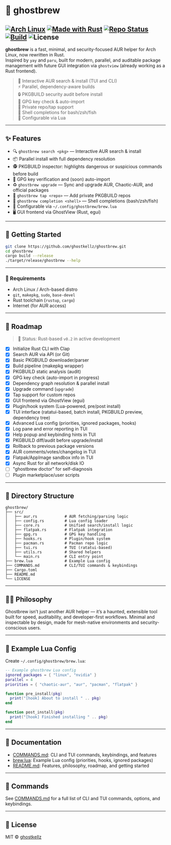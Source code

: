 # 👻 ghostbrew

[![Arch Linux](https://img.shields.io/badge/platform-Arch%20Linux-1793d1?logo=arch-linux&logoColor=white)](https://archlinux.org)
[![Made with Rust](https://img.shields.io/badge/made%20with-Rust-000000?logo=rust&logoColor=white)](https://www.rust-lang.org/)
[![Repo Status](https://img.shields.io/badge/status-active-success?style=flat-square)](https://github.com/ghostkellz/ghostbrew)
[![Build](https://img.shields.io/github/actions/workflow/status/ghostkellz/ghostbrew/ci.yml?branch=main)](https://github.com/ghostkellz/ghostbrew/actions)
![License](https://img.shields.io/github/license/ghostkellz/ghostbrew)
---

**ghostbrew** is a fast, minimal, and security-focused AUR helper for Arch Linux, now rewritten in Rust.  
Inspired by `yay` and `paru`, built for modern, parallel, and auditable package management with future GUI integration via `ghostview` (already working as a Rust frontend).

> 🧪 Interactive AUR search & install (TUI and CLI)  
> ⚡ Parallel, dependency-aware builds  
> 🔒 PKGBUILD security audit before install  
> 🔑 GPG key check & auto-import  
> 🏴 Private repo/tap support  
> 🐚 Shell completions for bash/zsh/fish  
> 💾 Configurable via Lua 

---

## ✨ Features

* 🔍 `ghostbrew search <pkg>` — Interactive AUR search & install
* 📦 Parallel install with full dependency resolution
* 🕵️ PKGBUILD inspector: highlights dangerous or suspicious commands before build
* 🔑 GPG key verification and (soon) auto-import
* ♻️ `ghostbrew upgrade` — Sync and upgrade AUR, Chaotic-AUR, and official packages
* 🏴 `ghostbrew tap <repo>` — Add private PKGBUILD repos
* 🐚 `ghostbrew completion <shell>` — Shell completions (bash/zsh/fish)
* 💪 Configurable via `~/.config/ghostbrew/brew.lua`
* 🖥️ GUI frontend via GhostView (Rust, egui)

---

## 🚀 Getting Started

```bash
git clone https://github.com/ghostkellz/ghostbrew.git
cd ghostbrew
cargo build --release
./target/release/ghostbrew --help
```

---

### 🔧 Requirements

* Arch Linux / Arch-based distro
* `git`, `makepkg`, `sudo`, `base-devel`
* Rust toolchain (`rustup`, `cargo`)
* Internet (for AUR access)

---

## 🔮 Roadmap

> 🚧 Status: Rust-based `v0.2` in active development

- [x] Initialize Rust CLI with Clap
- [x] Search AUR via API (or Git)
- [x] Basic PKGBUILD downloader/parser
- [x] Build pipeline (makepkg wrapper)
- [x] PKGBUILD static analysis (audit)
- [x] GPG key check (auto-import in progress)
- [x] Dependency graph resolution & parallel install
- [x] Upgrade command (`upgrade`)
- [x] Tap support for custom repos
- [x] GUI frontend via GhostView (egui)
- [x] Plugin/hook system (Lua-powered, pre/post install)
- [x] TUI interface (ratatui-based, batch install, PKGBUILD preview, dependency tree)
- [x] Advanced Lua config (priorities, ignored packages, hooks)
- [x] Log pane and error reporting in TUI
- [x] Help popup and keybinding hints in TUI
- [x] PKGBUILD diff/audit before upgrade/install
- [x] Rollback to previous package versions
- [x] AUR comments/votes/changelog in TUI
- [x] Flatpak/AppImage sandbox info in TUI
- [x] Async Rust for all network/disk IO
- [ ] "ghostbrew doctor" for self-diagnosis
- [ ] Plugin marketplace/user scripts

---

## 📂 Directory Structure

```
ghostbrew/
├── src/
│   ├── aur.rs            # AUR fetching/parsing logic
│   ├── config.rs         # Lua config loader
│   ├── core.rs           # Unified search/install logic
│   ├── flatpak.rs        # Flatpak integration
│   ├── gpg.rs            # GPG key handling
│   ├── hooks.rs          # Plugin/hook system
│   ├── pacman.rs         # Pacman repo logic
│   ├── tui.rs            # TUI (ratatui-based)
│   ├── utils.rs          # Shared helpers
│   └── main.rs           # CLI entry point
├── brew.lua              # Example Lua config
├── COMMANDS.md           # CLI/TUI commands & keybindings
├── Cargo.toml
├── README.md
└── LICENSE
```

---

## 🧙‍♂️ Philosophy

Ghostbrew isn’t just another AUR helper — it’s a haunted, extensible tool built for speed, auditability, and developer-first workflows. Minimal and inspectable by design, made for mesh-native environments and security-conscious users.

---

## 📝 Example Lua Config

Create `~/.config/ghostbrew/brew.lua`:

```lua
-- Example ghostbrew Lua config
ignored_packages = { "linux", "nvidia" }
parallel = 4
priorities = { "chaotic-aur", "aur", "pacman", "flatpak" }

function pre_install(pkg)
  print("[hook] About to install " .. pkg)
end

function post_install(pkg)
  print("[hook] Finished installing " .. pkg)
end
```

---

## 📖 Documentation

- [COMMANDS.md](COMMANDS.md): CLI and TUI commands, keybindings, and features
- [brew.lua](brew.lua): Example Lua config (priorities, hooks, ignored packages)
- [README.md](README.md): Features, philosophy, roadmap, and getting started

---

## 📖 Commands

See [COMMANDS.md](COMMANDS.md) for a full list of CLI and TUI commands, options, and keybindings.

---

## 📝 License

MIT © [ghostkellz](https://github.com/ghostkellz)

